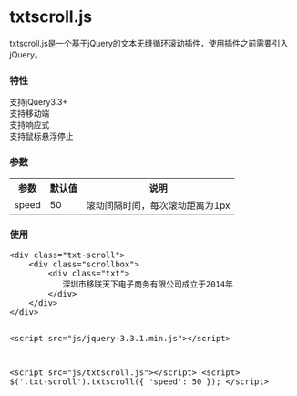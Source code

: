 # txtscroll.js

txtscroll.js是一个基于jQuery的文本无缝循环滚动插件，使用插件之前需要引入jQuery。


<h3>特性</h3>
支持jQuery3.3+ <br />
支持移动端 <br />
支持响应式 <br />
支持鼠标悬浮停止

<h3>参数</h3>
<div class="txt">
	<table width="100%" cellpadding="0" cellspacing="0">
		<tr>
			<th class="td1">参数</th>
			<th class="td2">默认值</th>
			<th class="td3">说明</th>
		</tr>
		<tr>
			<td class="td1">speed</td>
			<td class="td2">50</td>
			<td class="td3">
				滚动间隔时间，每次滚动距离为1px
			</td>
		</tr>
	</table>
</div>


<h3>使用</h3>
<div class="txt">
<pre>
&lt;div class="txt-scroll"&gt;
    &lt;div class="scrollbox"&gt;
        &lt;div class="txt"&gt;
           深圳市移联天下电子商务有限公司成立于2014年
        &lt;/div&gt;
    &lt;/div&gt;
&lt;/div&gt;


&lt;script src="js/jquery-3.3.1.min.js"&gt;&lt;/script&gt;

&lt;script src="js/txtscroll.js"&gt;&lt;/script&gt;
&lt;script&gt;
  $('.txt-scroll').txtscroll({
	'speed': 50
  });
&lt;/script&gt;
</pre>
